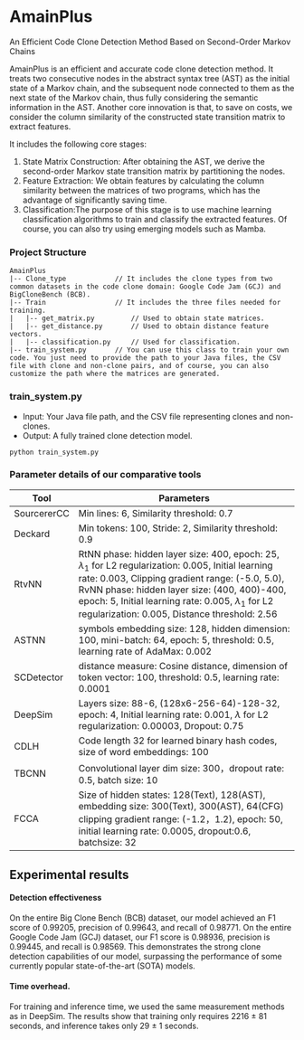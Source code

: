 # AmainPlus
An Efficient Code Clone Detection Method Based on Second-Order Markov Chains

AmainPlus is an efficient and accurate code clone detection method. It treats two consecutive nodes in the abstract syntax tree (AST) as the initial state of a Markov chain, and the subsequent node connected to them as the next state of the Markov chain, thus fully considering the semantic information in the AST. Another core innovation is that, to save on costs, we consider the column similarity of the constructed state transition matrix to extract features.

It includes the following core stages:
1. State Matrix Construction: After obtaining the AST, we derive the second-order Markov state transition matrix by partitioning the nodes.
2. Feature Extraction: We obtain features by calculating the column similarity between the matrices of two programs, which has the advantage of significantly saving time.
3. Classification:The purpose of this stage is to use machine learning classification algorithms to train and classify the extracted features. Of course, you can also try using emerging models such as Mamba.

### Project Structure  
  
```shell  
AmainPlus  
|-- Clone_type            // It includes the clone types from two common datasets in the code clone domain: Google Code Jam (GCJ) and BigCloneBench (BCB).
|-- Train                 // It includes the three files needed for training.
|   |-- get_matrix.py         // Used to obtain state matrices.
|   |-- get_distance.py       // Used to obtain distance feature vectors.
|   |-- classification.py     // Used for classification.
|-- train_system.py       // You can use this class to train your own code. You just need to provide the path to your Java files, the CSV file with clone and non-clone pairs, and of course, you can also customize the path where the matrices are generated.
```

### train_system.py
- Input: Your Java file path, and the CSV file representing clones and non-clones.
- Output:  A fully trained clone detection model.
```
python train_system.py
```


### Parameter details of our comparative tools
|Tool            |Parameters                     |
|----------------|-------------------------------|
|SourcererCC	|Min lines: 6, Similarity threshold: 0.7            |
|Deckard      |Min tokens: 100, Stride: 2, Similarity threshold: 0.9 |
|RtvNN       |RtNN phase: hidden layer size: 400, epoch: 25, $\lambda_1$ for L2 regularization: 0.005, Initial learning rate: 0.003, Clipping gradient range: (-5.0, 5.0), RvNN phase: hidden layer size: (400, 400)-400, epoch: 5, Initial learning rate: 0.005, $\lambda_1$ for L2 regularization: 0.005, Distance threshold: 2.56    |
|ASTNN      |symbols embedding size: 128, hidden dimension: 100, mini-batch: 64, epoch: 5, threshold: 0.5, learning rate of AdaMax: 0.002  |
|SCDetector      |distance measure: Cosine distance, dimension of token vector: 100, threshold: 0.5, learning rate: 0.0001 |
|DeepSim      |Layers size: 88-6, (128x6-256-64)-128-32, epoch: 4, Initial learning rate: 0.001, $\lambda$ for L2 regularization: 0.00003, Dropout: 0.75 |
|CDLH      |Code length 32 for learned binary hash codes, size of word embeddings: 100 |
|TBCNN      |Convolutional layer dim size: 300，dropout rate: 0.5, batch size: 10 |
|FCCA      |Size of hidden states: 128(Text), 128(AST), embedding size: 300(Text), 300(AST), 64(CFG) clipping gradient range: (-1.2，1.2), epoch: 50, initial learning rate: 0.0005, dropout:0.6, batchsize: 32|

## Experimental results
#### Detection effectiveness
On the entire Big Clone Bench (BCB) dataset, our model achieved an F1 score of 0.99205, precision of 0.99643, and recall of 0.98771. On the entire Google Code Jam (GCJ) dataset, our F1 score is 0.98936, precision is 0.99445, and recall is 0.98569. This demonstrates the strong clone detection capabilities of our model, surpassing the performance of some currently popular state-of-the-art (SOTA) models.
#### Time overhead.
For training and inference time, we used the same measurement methods as in DeepSim. The results show that training only requires 2216 ± 81 seconds, and inference takes only 29 ± 1 seconds.